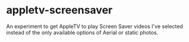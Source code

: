 # appletv-screensaver
An experiment to get AppleTV to play Screen Saver videos I've selected instead of the only available options of Aerial or static photos.
